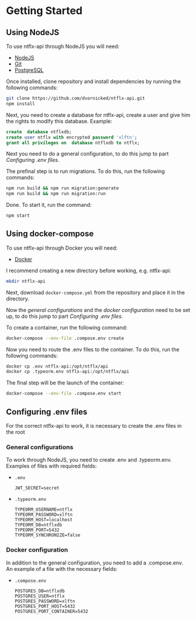 # Getting Started

## Using NodeJS

To use ntflx-api through NodeJS you will need:

- [NodeJS](https://nodejs.org/en/)
- [Git](https://git-scm.com/downloads)
- [PostgreSQL](https://www.postgresql.org/download/)

Once installed, clone repository and install dependencies by running the following commands:

```bash
git clone https://github.com/dvornicked/ntflx-api.git
npm install
```

Next, you need to create a database for ntflx-api, create a user and give him the rights to modify this database.
Example:

```sql
create  database ntflxdb;
create user ntflx with encrypted password 'xlftn';
grant all privileges on  database ntflxdb to ntflx;
```

Next you need to do a general configuration, to do this jump to part _Configuring .env files_.

The prefinal step is to run migrations. To do this, run the following commands:

```bash
npm run build && npm run migration:generate
npm run build && npm run migration:run
```

Done. To start it, run the command:

```bash
npm start
```

## Using docker-compose

To use ntflx-api through Docker you will need:

- [Docker](https://docs.docker.com/get-docker/)

I recommend creating a new directory before working, e.g. ntflx-api:

```bash
mkdir ntflx-api
```

Next, download `docker-compose.yml` from the repository and place it in the directory.

Now the _general configurations_ and the _docker configuration_ need to be set up, to do this jump to part _Configuring .env files_.

To create a container, run the following command:

```bash
docker-compose --env-file .compose.env create
```

Now you need to route the .env files to the container. To do this, run the following commands:

```bash
docker cp .env ntflx-api:/opt/ntflx/api
docker cp .typeorm.env ntflx-api:/opt/ntflx/api
```

The final step will be the launch of the container:

```bash
docker-compose --env-file .compose.env start
```

## Configuring .env files

For the correct ntflx-api to work, it is necessary to create the .env files in the root

### General configurations

To work through NodeJS, you need to create .env and .typeorm.env.
Examples of files with required fields:

- `.env`

  ```shell
  JWT_SECRET=secret
  ```

- `.typeorm.env`
  
  ```shell
  TYPEORM_USERNAME=ntflx
  TYPEORM_PASSWORD=xlftn
  TYPEORM_HOST=localhost
  TYPEORM_DB=ntflxdb
  TYPEORM_PORT=5432
  TYPEORM_SYNCHRONIZE=false
  ```

### Docker configuration

In addition to the general configuration, you need to add a .compose.env.
An example of a file with the necessary fields:

- `.compose.env`
  
  ```shell
  POSTGRES_DB=ntflxdb
  POSTGRES_USER=ntflx
  POSTGRES_PASSWORD=xlftn
  POSTGRES_PORT_HOST=5432
  POSTGRES_PORT_CONTAINER=5432
  ```

